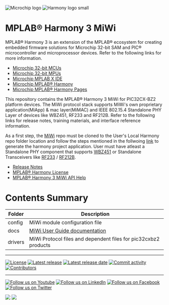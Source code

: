 ﻿![Microchip logo](https://raw.githubusercontent.com/wiki/Microchip-MPLAB-Harmony/Microchip-MPLAB-Harmony.github.io/images/microchip_logo.png)
![Harmony logo small](https://raw.githubusercontent.com/wiki/Microchip-MPLAB-Harmony/Microchip-MPLAB-Harmony.github.io/images/microchip_mplab_harmony_logo_small.png)

# MPLAB® Harmony 3 MiWi

MPLAB® Harmony 3 is an extension of the MPLAB® ecosystem for creating embedded firmware solutions for Microchip 32-bit SAM and PIC® microcontroller and microprocessor devices.  Refer to the following links for more information.

- [Microchip 32-bit MCUs](https://www.microchip.com/design-centers/32-bit)
- [Microchip 32-bit MPUs](https://www.microchip.com/design-centers/32-bit-mpus)
- [Microchip MPLAB X IDE](https://www.microchip.com/mplab/mplab-x-ide)
- [Microchip MPLAB® Harmony](https://www.microchip.com/mplab/mplab-harmony)
- [Microchip MPLAB® Harmony Pages](https://microchip-mplab-harmony.github.io/)

This repository contains the MPLAB® Harmony 3 MiWi for PIC32CX-BZ2 platform devices. 
The MiWi protocol stack supports MiWi's own proprietary application(MiApp) & mac layer(MiMAC) and IEEE 802.15.4 Standalone PHY Layer of devices like WBZ451, RF233 and RF212B. 
Refer to the following links for release notes, training materials, and interface reference information.

As a first step, the [MiWi](https://github.com/MicrochipTech/MiWi/tree/main) repo must be cloned to the User's Local Harmony repo folder location and follow the steps mentioned in the follwoing [link](https://github.com/MicrochipTech/MiWi/blob/main/docs/GUID-32628D58-8B41-490F-8DA4-520C34856980.md) to generate the harmony project application.
User must have atleast a Standalone PHY component that supports [WBZ451](https://github.com/Microchip-MPLAB-Harmony/wireless_15_4_phy) or Standalone Transceivers like [RF233](https://github.com/MicrochipTech/wireless_15_4_phy_trx) / [RF212B]( https://github.com/MicrochipTech/wireless_15_4_phy_trx ).

- [Release Notes](./release_notes.md)
- [MPLAB® Harmony License](mplab_harmony_license.md)
- [MPLAB® Harmony 3 MiWi API Help](docs/index.md)

# Contents Summary

| Folder     | Description                                                       |
| -----------| ------------------------------------------------------------------|
| config     | MiWi module configuration file |
| docs| [MiWi User Guide documentation](docs/index.md)|
| drivers    | MiWi Protocol files and dependent files for pic32cxbz2 products     |


____

[![License](https://img.shields.io/badge/license-Harmony%20license-orange.svg)](https://github.com/Microchip-MPLAB-Harmony/replaceme/blob/master/mplab_harmony_license.md)
[![Latest release](https://img.shields.io/github/release/Microchip-MPLAB-Harmony/replaceme.svg)](https://github.com/Microchip-MPLAB-Harmony/replaceme/releases/latest)
[![Latest release date](https://img.shields.io/github/release-date/Microchip-MPLAB-Harmony/replaceme.svg)](https://github.com/Microchip-MPLAB-Harmony/replaceme/releases/latest)
[![Commit activity](https://img.shields.io/github/commit-activity/y/Microchip-MPLAB-Harmony/replaceme.svg)](https://github.com/Microchip-MPLAB-Harmony/replaceme/graphs/commit-activity)
[![Contributors](https://img.shields.io/github/contributors-anon/Microchip-MPLAB-Harmony/replaceme.svg)]()

____

[![Follow us on Youtube](https://img.shields.io/badge/Youtube-Follow%20us%20on%20Youtube-red.svg)](https://www.youtube.com/user/MicrochipTechnology)
[![Follow us on LinkedIn](https://img.shields.io/badge/LinkedIn-Follow%20us%20on%20LinkedIn-blue.svg)](https://www.linkedin.com/company/microchip-technology)
[![Follow us on Facebook](https://img.shields.io/badge/Facebook-Follow%20us%20on%20Facebook-blue.svg)](https://www.facebook.com/microchiptechnology/)
[![Follow us on Twitter](https://img.shields.io/twitter/follow/MicrochipTech.svg?style=social)](https://twitter.com/MicrochipTech)

[![](https://img.shields.io/github/stars/Microchip-MPLAB-Harmony/replaceme.svg?style=social)]()
[![](https://img.shields.io/github/watchers/Microchip-MPLAB-Harmony/replaceme.svg?style=social)]()


